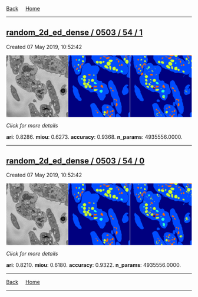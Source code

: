 
[Back](..)&nbsp;&nbsp;&nbsp;&nbsp;&nbsp;[Home](https://leapmanlab.github.io/snapshots)

---

<div class="summary"><a href="1"><h2>random_2d_ed_dense / 0503 / 54 / 1</h2></a><p>Created 07 May 2019, 10:52:42
</p><a href="1"><img src="1/media/summary.png" align="center"></a><p>
<i>Click for more details</i>
</p></div>

**ari**: 0.8286. **miou**: 0.6273. **accuracy**: 0.9368. **n_params**: 4935556.0000. 

---

<div class="summary"><a href="0"><h2>random_2d_ed_dense / 0503 / 54 / 0</h2></a><p>Created 07 May 2019, 10:52:42
</p><a href="0"><img src="0/media/summary.png" align="center"></a><p>
<i>Click for more details</i>
</p></div>

**ari**: 0.8210. **miou**: 0.6180. **accuracy**: 0.9322. **n_params**: 4935556.0000. 

---

[Back](..)&nbsp;&nbsp;&nbsp;&nbsp;&nbsp;[Home](https://leapmanlab.github.io/snapshots)

---